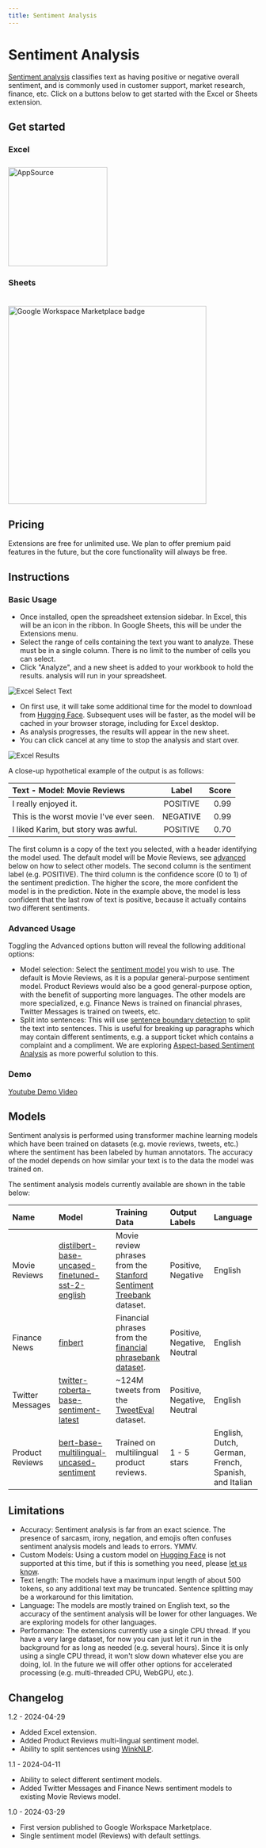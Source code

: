 ```yaml
---
title: Sentiment Analysis
---
```


# Sentiment Analysis

[Sentiment analysis](https://paperswithcode.com/task/sentiment-analysis) classifies text as having positive or negative overall sentiment, and is commonly used in customer support, market research, finance, etc.  Click on a buttons below to get started with the Excel or Sheets extension.

## Get started

### Excel

<a href="https://appsource.microsoft.com/en-us/product/office/WA200006918?tab=Overview">
    <img 
        src="/images/MS_AppSource.png" 
        alt="AppSource"
        style="padding-top: 10px; width: 200px;"
    />
</a>

### Sheets   

<a href="https://workspace.google.com/marketplace/app/sentiment_analysis_for_google_sheets/320314197906">
    <img 
        alt="Google Workspace Marketplace badge" 
        src="https://workspace.google.com/static/img/marketplace/en/gwmBadge.svg"  
        style="padding-top: 20px; width: 400px;"
    />
</a>

## Pricing
Extensions are free for unlimited use.  We plan to offer premium paid features in the future, but the core functionality will always be free.

## Instructions

### Basic Usage
- Once installed, open the spreadsheet extension sidebar. In Excel, this will be an icon in the ribbon. In Google Sheets, this will be under the Extensions menu.
- Select the range of cells containing the text you want to analyze. These must be in a single column.  There is no limit to the number of cells you can select.
- Click "Analyze", and a new sheet is added to your workbook to hold the results.
analysis will run in your spreadsheet.

![Excel Select Text](/images/excel-sentiment-select.png)

- On first use, it will take some additional time for the model to download from [Hugging Face](https://huggingface.co/).  Subsequent uses will be faster, as the model will be cached in your browser storage, including for Excel desktop.
- As analysis progresses, the results will appear in the new sheet.
- You can click cancel at any time to stop the analysis and start over.

![Excel Results](/images/excel-sentiment-results.png)

A close-up hypothetical example of the output is as follows:

| Text - Model: Movie Reviews | Label | Score |
| :----- | :----: | ----: |
| I really enjoyed it. | POSITIVE | 0.99 |
| This is the worst movie I've ever seen. | NEGATIVE | 0.99 |
| I liked Karim, but story was awful. |  POSITIVE |  0.70 |

The first column is a copy of the text you selected, with a header identifying the model used. The default model will be Movie Reviews, see [advanced](#advanced) below on how to select other models.  The second column is the sentiment label (e.g. POSITIVE).  The third column is the confidence score (0 to 1) of the sentiment prediction.  The higher the score, the more confident the model is in the prediction.  Note in the example above, the model is less confident that the last row of text is positive, because it actually contains two different sentiments.

### Advanced Usage

Toggling the Advanced options button will reveal the following additional options:

- Model selection:  Select the [sentiment model](#models) you wish to use.  The default is Movie Reviews, as it is a popular general-purpose sentiment model. Product Reviews would also be a good general-purpose option, with the benefit of supporting more languages. The other models are more specialized, e.g. Finance News is trained on financial phrases, Twitter Messages is trained on tweets, etc.
- Split into sentences:  This will use [sentence boundary detection](https://en.wikipedia.org/wiki/Sentence_boundary_disambiguation) to split the text into sentences.  This is useful for breaking up paragraphs which may contain different sentiments, e.g. a support ticket which contains a complaint and a compliment.  We are exploring [Aspect-based Sentiment Analysis](https://paperswithcode.com/task/aspect-based-sentiment-analysis) as more powerful solution to this.

### Demo

[Youtube Demo Video](http://www.youtube.com/watch?v=Qek18IJXClM)

## Models

Sentiment analysis is performed using transformer machine learning models which have been trained on datasets (e.g. movie reviews, tweets, etc.) where the sentiment has been labeled by human annotators.  The accuracy of the model depends on how similar your text is to the data the model was trained on.

The sentiment analysis models currently available are shown in the table below:

| Name | Model | Training Data | Output Labels | Language |
| :--- | :---- | :---------- | :---------- | :---------- |
| Movie Reviews | [distilbert-base-uncased-finetuned-sst-2-english](https://huggingface.co/distilbert/distilbert-base-uncased-finetuned-sst-2-english) | Movie review phrases from the [Stanford Sentiment Treebank](https://paperswithcode.com/dataset/sst) dataset. | Positive, Negative | English |
| Finance News| [finbert](https://huggingface.co/ProsusAI/finbert) | Financial phrases from the [financial phrasebank dataset](https://huggingface.co/datasets/financial_phrasebank). | Positive, Negative, Neutral | English |
| Twitter Messages | [twitter-roberta-base-sentiment-latest](https://huggingface.co/cardiffnlp/twitter-roberta-base-sentiment-latest) | ~124M tweets from the [TweetEval](https://github.com/cardiffnlp/tweeteval) dataset. | Positive, Negative, Neutral | English |
| Product Reviews | [bert-base-multilingual-uncased-sentiment](https://huggingface.co/nlptown/bert-base-multilingual-uncased-sentiment) | Trained on multilingual product reviews. | 1 - 5 stars | English, Dutch, German, French, Spanish, and Italian |

## Limitations

- Accuracy: Sentiment analysis is far from an exact science.  The presence of sarcasm, irony, negation, and emojis often confuses sentiment analysis models and leads to errors. YMMV.
- Custom Models: Using a custom model on [Hugging Face](https://huggingface.co/) is not supported at this time, but if this is something you need, please [let us know](/company/support).
- Text length: The models have a maximum input length of about 500 tokens, so any additional text may be truncated.  Sentence splitting may be a workaround for this limitation.
- Language: The models are mostly trained on English text, so the accuracy of the sentiment analysis will be lower for other languages.  We are exploring models for other languages.
- Performance: The extensions currently use a single CPU thread.  If you have a very large dataset, for now you can just let it run in the background for as long as needed (e.g. several hours).  Since it is only using a single CPU thread, it won't slow down whatever else you are doing, lol.  In the future we will offer other options for accelerated processing (e.g. multi-threaded CPU, WebGPU, etc.).  

## Changelog

1.2 - 2024-04-29
- Added Excel extension.
- Added Product Reviews multi-lingual sentiment model.
- Ability to split sentences using [WinkNLP](https://winkjs.org/wink-nlp/).

1.1 - 2024-04-11
- Ability to select different sentiment models.
- Added Twitter Messages and Finance News sentiment models to existing Movie Reviews model.

1.0 - 2024-03-29
- First version published to Google Workspace Marketplace.
- Single sentiment model (Reviews) with default settings.